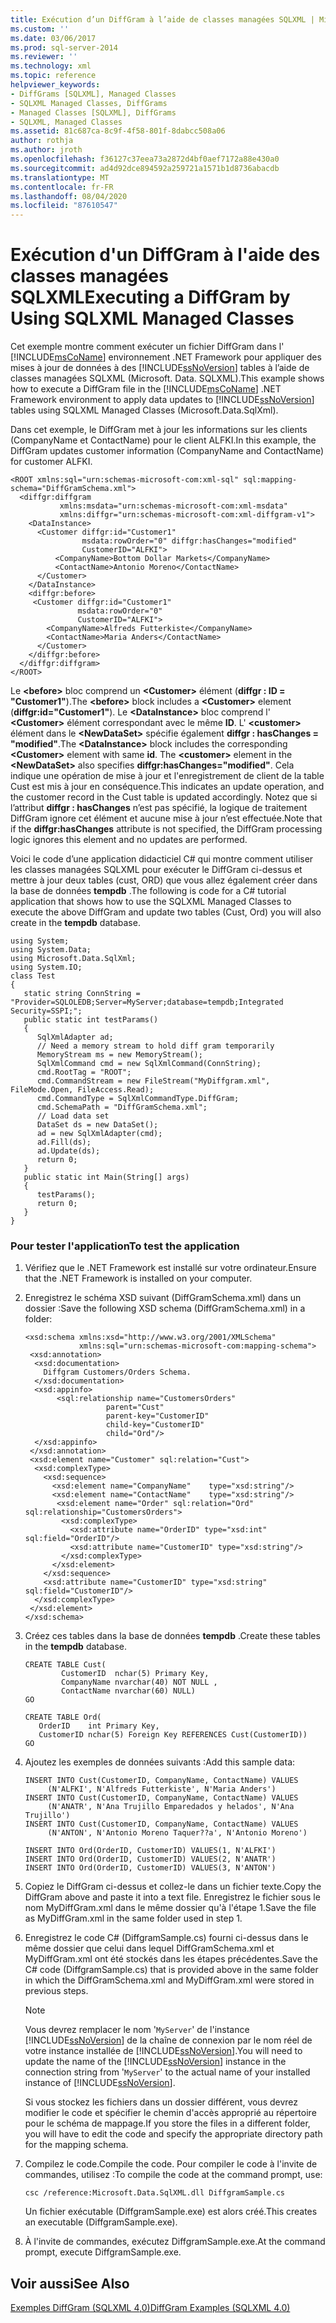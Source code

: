 ```yaml
---
title: Exécution d’un DiffGram à l’aide de classes managées SQLXML | Microsoft Docs
ms.custom: ''
ms.date: 03/06/2017
ms.prod: sql-server-2014
ms.reviewer: ''
ms.technology: xml
ms.topic: reference
helpviewer_keywords:
- DiffGrams [SQLXML], Managed Classes
- SQLXML Managed Classes, DiffGrams
- Managed Classes [SQLXML], DiffGrams
- SQLXML, Managed Classes
ms.assetid: 81c687ca-8c9f-4f58-801f-8dabcc508a06
author: rothja
ms.author: jroth
ms.openlocfilehash: f36127c37eea73a2872d4bf0aef7172a88e430a0
ms.sourcegitcommit: ad4d92dce894592a259721a1571b1d8736abacdb
ms.translationtype: MT
ms.contentlocale: fr-FR
ms.lasthandoff: 08/04/2020
ms.locfileid: "87610547"
---
```

# <a name="executing-a-diffgram-by-using-sqlxml-managed-classes"></a><span data-ttu-id="1b223-102">Exécution d'un DiffGram à l'aide des classes managées SQLXML</span><span class="sxs-lookup"><span data-stu-id="1b223-102">Executing a DiffGram by Using SQLXML Managed Classes</span></span>
  <span data-ttu-id="1b223-103">Cet exemple montre comment exécuter un fichier DiffGram dans l' [!INCLUDE[msCoName](../../../includes/msconame-md.md)] environnement .NET Framework pour appliquer des mises à jour de données à des [!INCLUDE[ssNoVersion](../../../includes/ssnoversion-md.md)] tables à l’aide de classes managées SQLXML (Microsoft. Data. SQLXML).</span><span class="sxs-lookup"><span data-stu-id="1b223-103">This example shows how to execute a DiffGram file in the [!INCLUDE[msCoName](../../../includes/msconame-md.md)] .NET Framework environment to apply data updates to [!INCLUDE[ssNoVersion](../../../includes/ssnoversion-md.md)] tables using SQLXML Managed Classes (Microsoft.Data.SqlXml).</span></span>  
  
 <span data-ttu-id="1b223-104">Dans cet exemple, le DiffGram met à jour les informations sur les clients (CompanyName et ContactName) pour le client ALFKI.</span><span class="sxs-lookup"><span data-stu-id="1b223-104">In this example, the DiffGram updates customer information (CompanyName and ContactName) for customer ALFKI.</span></span>  
  
```  
<ROOT xmlns:sql="urn:schemas-microsoft-com:xml-sql" sql:mapping-schema="DiffGramSchema.xml">  
  <diffgr:diffgram   
           xmlns:msdata="urn:schemas-microsoft-com:xml-msdata"   
           xmlns:diffgr="urn:schemas-microsoft-com:xml-diffgram-v1">  
    <DataInstance>  
      <Customer diffgr:id="Customer1"   
                msdata:rowOrder="0" diffgr:hasChanges="modified"   
                CustomerID="ALFKI">  
          <CompanyName>Bottom Dollar Markets</CompanyName>  
          <ContactName>Antonio Moreno</ContactName>  
      </Customer>  
    </DataInstance>  
    <diffgr:before>  
     <Customer diffgr:id="Customer1"   
               msdata:rowOrder="0"   
               CustomerID="ALFKI">  
        <CompanyName>Alfreds Futterkiste</CompanyName>  
        <ContactName>Maria Anders</ContactName>  
      </Customer>  
    </diffgr:before>  
  </diffgr:diffgram>  
</ROOT>  
```  
  
 <span data-ttu-id="1b223-105">Le **\<before>** bloc comprend un **\<Customer>** élément (**diffgr : ID = "Customer1"**).</span><span class="sxs-lookup"><span data-stu-id="1b223-105">The **\<before>** block includes a **\<Customer>** element (**diffgr:id="Customer1"**).</span></span> <span data-ttu-id="1b223-106">Le **\<DataInstance>** bloc comprend l' **\<Customer>** élément correspondant avec le même **ID**. L' **\<customer>** élément dans le **\<NewDataSet>** spécifie également **diffgr : hasChanges = "modified"**.</span><span class="sxs-lookup"><span data-stu-id="1b223-106">The **\<DataInstance>** block includes the corresponding **\<Customer>** element with same **id**. The **\<customer>** element in the **\<NewDataSet>** also specifies **diffgr:hasChanges="modified"**.</span></span> <span data-ttu-id="1b223-107">Cela indique une opération de mise à jour et l'enregistrement de client de la table Cust est mis à jour en conséquence.</span><span class="sxs-lookup"><span data-stu-id="1b223-107">This indicates an update operation, and the customer record in the Cust table is updated accordingly.</span></span> <span data-ttu-id="1b223-108">Notez que si l’attribut **diffgr : hasChanges** n’est pas spécifié, la logique de traitement DiffGram ignore cet élément et aucune mise à jour n’est effectuée.</span><span class="sxs-lookup"><span data-stu-id="1b223-108">Note that if the **diffgr:hasChanges** attribute is not specified, the DiffGram processing logic ignores this element and no updates are performed.</span></span>  
  
 <span data-ttu-id="1b223-109">Voici le code d’une application didacticiel C# qui montre comment utiliser les classes managées SQLXML pour exécuter le DiffGram ci-dessus et mettre à jour deux tables (cust, ORD) que vous allez également créer dans la base de données **tempdb** .</span><span class="sxs-lookup"><span data-stu-id="1b223-109">The following is code for a C# tutorial application that shows how to use the SQLXML Managed Classes to execute the above DiffGram and update two tables (Cust, Ord) you will also create in the **tempdb** database.</span></span>  
  
```  
using System;  
using System.Data;  
using Microsoft.Data.SqlXml;  
using System.IO;  
class Test  
{  
   static string ConnString = "Provider=SQLOLEDB;Server=MyServer;database=tempdb;Integrated Security=SSPI;";  
   public static int testParams()  
   {  
      SqlXmlAdapter ad;  
      // Need a memory stream to hold diff gram temporarily  
      MemoryStream ms = new MemoryStream();  
      SqlXmlCommand cmd = new SqlXmlCommand(ConnString);  
      cmd.RootTag = "ROOT";  
      cmd.CommandStream = new FileStream("MyDiffgram.xml", FileMode.Open, FileAccess.Read);  
      cmd.CommandType = SqlXmlCommandType.DiffGram;  
      cmd.SchemaPath = "DiffGramSchema.xml";  
      // Load data set  
      DataSet ds = new DataSet();  
      ad = new SqlXmlAdapter(cmd);  
      ad.Fill(ds);  
      ad.Update(ds);  
      return 0;  
   }  
   public static int Main(String[] args)  
   {  
      testParams();  
      return 0;  
   }  
}  
```  
  
### <a name="to-test-the-application"></a><span data-ttu-id="1b223-110">Pour tester l'application</span><span class="sxs-lookup"><span data-stu-id="1b223-110">To test the application</span></span>  
  
1.  <span data-ttu-id="1b223-111">Vérifiez que le .NET Framework est installé sur votre ordinateur.</span><span class="sxs-lookup"><span data-stu-id="1b223-111">Ensure that the .NET Framework is installed on your computer.</span></span>  
  
2.  <span data-ttu-id="1b223-112">Enregistrez le schéma XSD suivant (DiffGramSchema.xml) dans un dossier :</span><span class="sxs-lookup"><span data-stu-id="1b223-112">Save the following XSD schema (DiffGramSchema.xml) in a folder:</span></span>  
  
    ```  
    <xsd:schema xmlns:xsd="http://www.w3.org/2001/XMLSchema"  
                xmlns:sql="urn:schemas-microsoft-com:mapping-schema">  
     <xsd:annotation>  
      <xsd:documentation>  
        Diffgram Customers/Orders Schema.  
      </xsd:documentation>  
      <xsd:appinfo>  
           <sql:relationship name="CustomersOrders"   
                      parent="Cust"  
                      parent-key="CustomerID"  
                      child-key="CustomerID"  
                      child="Ord"/>  
      </xsd:appinfo>  
     </xsd:annotation>  
     <xsd:element name="Customer" sql:relation="Cust">  
      <xsd:complexType>  
        <xsd:sequence>  
          <xsd:element name="CompanyName"    type="xsd:string"/>  
          <xsd:element name="ContactName"    type="xsd:string"/>  
           <xsd:element name="Order" sql:relation="Ord" sql:relationship="CustomersOrders">  
            <xsd:complexType>  
              <xsd:attribute name="OrderID" type="xsd:int" sql:field="OrderID"/>  
              <xsd:attribute name="CustomerID" type="xsd:string"/>  
            </xsd:complexType>  
          </xsd:element>  
        </xsd:sequence>  
        <xsd:attribute name="CustomerID" type="xsd:string" sql:field="CustomerID"/>  
      </xsd:complexType>  
     </xsd:element>  
    </xsd:schema>  
    ```  
  
3.  <span data-ttu-id="1b223-113">Créez ces tables dans la base de données **tempdb** .</span><span class="sxs-lookup"><span data-stu-id="1b223-113">Create these tables in the **tempdb** database.</span></span>  
  
    ```  
    CREATE TABLE Cust(  
            CustomerID  nchar(5) Primary Key,  
            CompanyName nvarchar(40) NOT NULL ,  
            ContactName nvarchar(60) NULL)  
    GO  
  
    CREATE TABLE Ord(  
       OrderID    int Primary Key,  
       CustomerID nchar(5) Foreign Key REFERENCES Cust(CustomerID))  
    GO  
    ```  
  
4.  <span data-ttu-id="1b223-114">Ajoutez les exemples de données suivants :</span><span class="sxs-lookup"><span data-stu-id="1b223-114">Add this sample data:</span></span>  
  
    ```  
    INSERT INTO Cust(CustomerID, CompanyName, ContactName) VALUES  
         (N'ALFKI', N'Alfreds Futterkiste', N'Maria Anders')  
    INSERT INTO Cust(CustomerID, CompanyName, ContactName) VALUES  
         (N'ANATR', N'Ana Trujillo Emparedados y helados', N'Ana Trujillo')  
    INSERT INTO Cust(CustomerID, CompanyName, ContactName) VALUES  
         (N'ANTON', N'Antonio Moreno Taquer??a', N'Antonio Moreno')  
  
    INSERT INTO Ord(OrderID, CustomerID) VALUES(1, N'ALFKI')  
    INSERT INTO Ord(OrderID, CustomerID) VALUES(2, N'ANATR')  
    INSERT INTO Ord(OrderID, CustomerID) VALUES(3, N'ANTON')  
    ```  
  
5.  <span data-ttu-id="1b223-115">Copiez le DiffGram ci-dessus et collez-le dans un fichier texte.</span><span class="sxs-lookup"><span data-stu-id="1b223-115">Copy the DiffGram above and paste it into a text file.</span></span> <span data-ttu-id="1b223-116">Enregistrez le fichier sous le nom MyDiffGram.xml dans le même dossier qu'à l'étape 1.</span><span class="sxs-lookup"><span data-stu-id="1b223-116">Save the file as MyDiffGram.xml in the same folder used in step 1.</span></span>  
  
6.  <span data-ttu-id="1b223-117">Enregistrez le code C# (DiffgramSample.cs) fourni ci-dessus dans le même dossier que celui dans lequel DiffGramSchema.xml et MyDiffGram.xml ont été stockés dans les étapes précédentes.</span><span class="sxs-lookup"><span data-stu-id="1b223-117">Save the C# code (DiffgramSample.cs) that is provided above in the same folder in which the DiffGramSchema.xml and MyDiffGram.xml were stored in previous steps.</span></span>  
  
    > [!NOTE]  
    >  <span data-ttu-id="1b223-118">Vous devrez remplacer le nom '`MyServer`' de l'instance [!INCLUDE[ssNoVersion](../../../includes/ssnoversion-md.md)] de la chaîne de connexion par le nom réel de votre instance installée de [!INCLUDE[ssNoVersion](../../../includes/ssnoversion-md.md)].</span><span class="sxs-lookup"><span data-stu-id="1b223-118">You will need to update the name of the [!INCLUDE[ssNoVersion](../../../includes/ssnoversion-md.md)] instance in the connection string from '`MyServer`' to the actual name of your installed instance of [!INCLUDE[ssNoVersion](../../../includes/ssnoversion-md.md)].</span></span>  
  
     <span data-ttu-id="1b223-119">Si vous stockez les fichiers dans un dossier différent, vous devrez modifier le code et spécifier le chemin d'accès approprié au répertoire pour le schéma de mappage.</span><span class="sxs-lookup"><span data-stu-id="1b223-119">If you store the files in a different folder, you will have to edit the code and specify the appropriate directory path for the mapping schema.</span></span>  
  
7.  <span data-ttu-id="1b223-120">Compilez le code.</span><span class="sxs-lookup"><span data-stu-id="1b223-120">Compile the code.</span></span> <span data-ttu-id="1b223-121">Pour compiler le code à l'invite de commandes, utilisez :</span><span class="sxs-lookup"><span data-stu-id="1b223-121">To compile the code at the command prompt, use:</span></span>  
  
    ```  
    csc /reference:Microsoft.Data.SqlXML.dll DiffgramSample.cs  
    ```  
  
     <span data-ttu-id="1b223-122">Un fichier exécutable (DiffgramSample.exe) est alors créé.</span><span class="sxs-lookup"><span data-stu-id="1b223-122">This creates an executable (DiffgramSample.exe).</span></span>  
  
8.  <span data-ttu-id="1b223-123">À l'invite de commandes, exécutez DiffgramSample.exe.</span><span class="sxs-lookup"><span data-stu-id="1b223-123">At the command prompt, execute DiffgramSample.exe.</span></span>  
  
## <a name="see-also"></a><span data-ttu-id="1b223-124">Voir aussi</span><span class="sxs-lookup"><span data-stu-id="1b223-124">See Also</span></span>  
 [<span data-ttu-id="1b223-125">Exemples DiffGram &#40;SQLXML 4,0&#41;</span><span class="sxs-lookup"><span data-stu-id="1b223-125">DiffGram Examples &#40;SQLXML 4.0&#41;</span></span>](diffgram-examples-sqlxml-4-0.md)  
  
  
